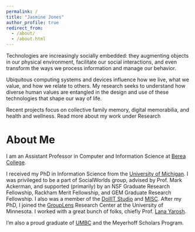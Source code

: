 ```yaml
---
permalink: /
title: "Jasmine Jones"
author_profile: true
redirect_from: 
  - /about/
  - /about.html
---
```

Technologies are increasingly socially embedded: they augmenting objects in our physical environment, facilitate our social interactions, and even transform the ways we process information and manage our behavior.

Ubiquitous computing systems and devices influence how we live, what we value, and how we relate to others. My research seeks to understand how diverse human values are entangled in the design and use of these technologies that shape our way of life.

Recent projects focus on collective family memory, digital memorabilia, and health and wellness. Read more about my work under Research

About Me
======
I am an Assistant Professor in Computer and Information Science at [Berea College](https://www.berea.edu/).

I received my PhD in Information Science from the [University of Michigan](http://si.umich.edu/). I was privileged to be a part of SocialWorlds group, advised by Prof. Mark Ackerman, and supported (primarily) by an NSF Graduate Research Fellowship, Rackham Merit Fellowship, and GEM Graduate Research Fellowship. I also was a member of the [DoIIIT Studio](http://doiiit.github.io/) and [MISC](http://misc.si.umich.edu/). After my PhD, I joined the [GroupLens](https://grouplens.org/) Research Center at the University of Minnesota. I worked with a great bunch of folks, chiefly Prof. [Lana Yarosh](http://lanayarosh.org/).

I’m also a proud graduate of [UMBC](http://umbc.edu/) and the Meyerhoff Scholars Program.

